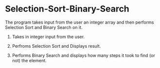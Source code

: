 # Selection-Sort-Binary-Search
The program takes input from the user an integer array and then performs Selection Sort and Binary Search on it.

1. Takes in integer input from the user.

2. Perfroms Selection Sort and Displays result.

3. Performs Binary Search and displays how many steps it took to find (or not) the element.
